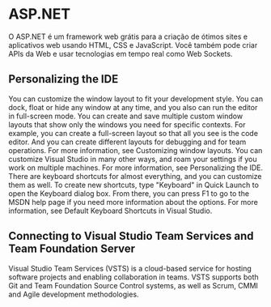 # ASP.NET
O ASP.NET é um framework web grátis para a criação de ótimos sites e aplicativos web usando HTML, CSS e
JavaScript. Você também pode criar APIs da Web e usar tecnologias em tempo real como Web Sockets.

## Personalizing the IDE
You can customize the window layout to fit your development style. 
You can dock, float or hide any window at any time, and you also can run the editor in full-screen mode. 
You can create and save multiple custom window layouts that show only the windows you need for specific contexts.
For example, you can create a full-screen layout so that all you see is the code editor. And you can create different 
layouts for debugging and for team operations. For more information, see Customizing window layouts.
You can customize Visual Studio in many other ways, and roam your settings if you work on multiple machines.
For more information, see Personalizing the IDE.
There are keyboard shortcuts for almost everything, and you can customize them as well. 
To create new shortcuts, type "Keyboard" in Quick Launch to open the Keyboard dialog box.
From there, you can press F1 to go to the MSDN help page if you need more information about the options. 
For more information, see Default Keyboard Shortcuts in Visual Studio.

## Connecting to Visual Studio Team Services and Team Foundation Server
Visual Studio Team Services (VSTS) is a cloud-based service for hosting software projects and enabling collaboration 
in teams. VSTS supports both Git and Team Foundation Source Control systems, as well as Scrum, CMMI and Agile development methodologies.
